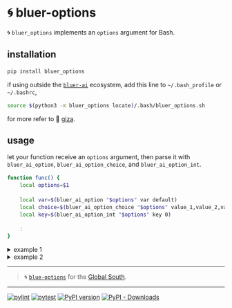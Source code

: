 # 🌀 bluer-options

🌀 `bluer_options` implements an `options` argument for Bash.

## installation

```bash
pip install bluer_options
```

if using outside the [`bluer-ai`](https://github.com/kamangir/bluer-ai) ecosystem, add this line to `~/.bash_profile` or `~/.bashrc`,

```bash
source $(python3 -m bluer_options locate)/.bash/bluer_options.sh
```

for more refer to 🔻 [giza](https://github.com/kamangir/giza).

## usage

let your function receive an `options` argument, then parse it with `bluer_ai_option`, `bluer_ai_option_choice`, and `bluer_ai_option_int`.

```bash
function func() {
    local options=$1

    local var=$(bluer_ai_option "$options" var default)
    local choice=$(bluer_ai_option_choice "$options" value_1,value_2,value_3 default)
    local key=$(bluer_ai_option_int "$options" key 0)

    :
}
```

<details>
<summary>example 1</summary>

here is an example use of an `options` in the [vancouver-watching 🌈](https://github.com/kamangir/vancouver-watching) ingest command:


```bash
 > @help vanwatch ingest
```
```bash
vanwatch \
	ingest \
	[area=<area>,count=<-1>,~download,dryrun,~upload] \
	[-|<object-name>] \
	[process,count=<-1>,~download,dryrun,gif,model=<model-id>,publish,~upload] \
	[--detect_objects 0] \
	[--overwrite 1] \
	[--verbose 1]
```

this command takes in an `options`, an `object`, and `args`. an `options` is a string representation of a dictionary, such as,

```bash
area=<vancouver>,~batch,count=<-1>,dryrun,gif,model=<model-id>,~process,publish,~upload
```

which is equivalent, in json notation, to,

```json
{
    "area": "vancouver",
    "batch": false,
    "count": -1,
    "dryrun": true,
    "gif": true,
    "model": "<model-id>",
    "process": false,
    "publish": true,
    "upload": false,
}
```

</details>

<details>
<summary>example 2</summary>

from [reddit](https://www.reddit.com/r/bash/comments/1duw6ac/how_can_i_automate_these_tree_commands_i/)

> How can I automate these tree commands I frequently need to type out?
I would like to run:
```bash
git add .
git commit -m "Initial "commit"
git push
```
> I got bored of typing them out each time. Can I make an alias or something like "gc" (for git commit). The commit message is always the same "Initial commit".

first, install `bluer-options`. this will also install [`blueness`](https://github.com/kamangir/blueness).

```bash
pip install bluer_options
```

then, copy [`example1.sh`](./bluer_options/assets/example1.sh) to your machine and add this line to the end of your `bash_profile`,

```bash
source <path/to/example1.sh>
```

now, you have access to the `@git` super command. here is how it works.

1. `@git help` shows usage instructions (see below).
1. `@git commit` runs the three commands. you can customize the message by running `@git commit <message>`. you can also avoid the push by running `@git commit <message> ~push`.
1. for any `<task>` other than `commit`, `@git <task> <args>` runs `git <task> <args>`.

```
 > @git help
 @git commit [<message>] \
	~push
 . git commit with <message> and push.
@git <command>
 . git <command>.
 ```

![image](https://raw.githubusercontent.com/kamangir/assets/main/blue-options/example1.png)

</details>

---

> 🌀 [`blue-options`](https://github.com/kamangir/blue-options) for the [Global South](https://github.com/kamangir/bluer-south).

---

[![pylint](https://github.com/kamangir/bluer-options/actions/workflows/pylint.yml/badge.svg)](https://github.com/kamangir/bluer-options/actions/workflows/pylint.yml) [![pytest](https://github.com/kamangir/bluer-options/actions/workflows/pytest.yml/badge.svg)](https://github.com/kamangir/bluer-options/actions/workflows/pytest.yml) [![PyPI version](https://img.shields.io/pypi/v/bluer-options.svg)](https://pypi.org/project/bluer-options/) [![PyPI - Downloads](https://img.shields.io/pypi/dd/bluer-options)](https://pypistats.org/packages/bluer-options)
